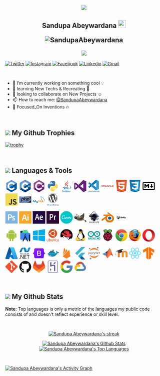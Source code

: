 <p align="center"><img src="https://i.ibb.co/CtP0k94/ezgif-4-fa886ba1bf.gif" height="180"></p>
<h2 align="center"> Sandupa Abeywardana <img src="https://media.giphy.com/media/hvRJCLFzcasrR4ia7z/giphy.gif" width="25px" height="25px">  

<p></p>

<p align="center"> <img src="https://komarev.com/ghpvc/?username=SandupaAbeywardana" alt="SandupaAbeywardana" /> </p>
</h2>
<p align="center">
    <img src="https://readme-typing-svg.herokuapp.com?color=fff&width=480&height=65&lines=Welcome+To+My+Profile+.+.+.+.;+.+.+.&center=true"></a>
</p>

[![Twitter](https://img.shields.io/badge/Twitter-222222?&style=flat-square&logo=twitter&logoColor=white&link=https://twitter.com/abeywardanatm)](https://twitter.com/abeywardanatm)
[![Instagram](https://img.shields.io/badge/Instagram-222222?&style=flat-square&logo=instagram&logoColor=white&link=http://instagram.com/sanx98)](http://instagram.com/sanx98)
[![Facebook](https://img.shields.io/badge/Facebook-222222?&style=flat-square&logo=facebook&logoColor=white&link=https://facebook.com/SandupaAbeywardana/)](https://facebook.com/SandupaAbeywardana/)
[![Linkedin](https://img.shields.io/badge/-LinkedIn-222222?style=flat-square&logo=Linkedin&logoColor=white&link=https://linkedin.com/in/isumsandupa)](https://linkedin.com/in/isumsandupa)
[![Gmail](https://img.shields.io/badge/-Gmail-222222?style=flat-square&logo=gmail&logoColor=white&link=mailto:sandupa.isum@gmail.com)](mailto:sandupa.isum@gmail.com)
	
<br/>

 - 🔭 I’m currently working on something cool :bulb: 
 - 🌱 learning New Techs & Recreating :construction:  
 - 👯 looking to collaborate on New Projects ☺
 - 📫 How to reach me: [@SandupaAbeywardana](mailto:sandupa.isum@gmail.com)
 - :dart: Focused_On Inventions :fire: 



<br/>

## <img src="https://img.icons8.com/color/48/undefined/trophy.png"/> My Github Trophies

[![trophy](https://github-profile-trophy.vercel.app/?username=SandupaAbeywardana&theme=juicyfresh&no-frame=true&row=1)](https://github.com/ryo-ma/github-profile-trophy)

<br/>

## <img src="https://img.icons8.com/color/48/undefined/automatic.png"/> Languages & Tools

<p><img src="https://raw.githubusercontent.com/devicons/devicon/master/icons/c/c-original.svg" alt="c" width="40" height="40"> <img src="https://raw.githubusercontent.com/devicons/devicon/master/icons/cplusplus/cplusplus-original.svg" alt="cplusplus" width="40" height="40"> <img src="https://raw.githubusercontent.com/devicons/devicon/master/icons/csharp/csharp-original.svg" alt="csharp" width="40" height="40"> <img src="https://raw.githubusercontent.com/devicons/devicon/master/icons/python/python-original.svg" alt="python" width="40" height="40"> <img src="https://raw.githubusercontent.com/devicons/devicon/master/icons/java/java-original.svg" alt="java" width="40" height="40"> <img src="https://raw.githubusercontent.com/devicons/devicon/master/icons/visualstudio/visualstudio-plain.svg" alt="visualstudio" width="40" height="40"> <img src="https://raw.githubusercontent.com/devicons/devicon/master/icons/vscode/vscode-original-wordmark.svg" alt="vscode" width="40" height="40"> <img src="https://raw.githubusercontent.com/devicons/devicon/master/icons/oracle/oracle-original.svg" alt="oracle" width="40" height="40"> <img src="https://raw.githubusercontent.com/devicons/devicon/master/icons/html5/html5-original.svg" alt="html5" width="40" height="40"> <img src="https://raw.githubusercontent.com/devicons/devicon/master/icons/css3/css3-original.svg" alt="css3" width="40" height="40"> <img src="https://raw.githubusercontent.com/devicons/devicon/master/icons/markdown/markdown-original.svg" alt="markdown" width="40" height="40"> <img src="https://raw.githubusercontent.com/devicons/devicon/master/icons/javascript/javascript-original.svg" alt="javascript" width="40" height="40"> <img src="https://raw.githubusercontent.com/devicons/devicon/master/icons/php/php-original.svg" alt="php" width="40" height="40"> <img src="https://raw.githubusercontent.com/devicons/devicon/master/icons/mysql/mysql-original-wordmark.svg" alt="mysql" width="40" height="40"> <img src="https://raw.githubusercontent.com/devicons/devicon/master/icons/wordpress/wordpress-original.svg" alt="wordpress" width="40" height="40"></p>

<p><img src="https://raw.githubusercontent.com/devicons/devicon/master/icons/photoshop/photoshop-plain.svg" alt="photoshop" width="40" height="40"> <img src="https://raw.githubusercontent.com/devicons/devicon/master/icons/illustrator/illustrator-plain.svg" alt="illustrator" width="40" height="40"> <img src="https://raw.githubusercontent.com/devicons/devicon/master/icons/aftereffects/aftereffects-plain.svg" alt="aftereffects" width="40" height="40"> <img src="https://raw.githubusercontent.com/devicons/devicon/master/icons/premierepro/premierepro-plain.svg" alt="premierepro" width="40" height="40"> <img src="https://raw.githubusercontent.com/devicons/devicon/master/icons/canva/canva-original.svg" alt="canva" width="40" height="40"> <img src="https://raw.githubusercontent.com/devicons/devicon/master/icons/gimp/gimp-original.svg" alt="gimp" width="40" height="40"> <img src="https://raw.githubusercontent.com/devicons/devicon/master/icons/inkscape/inkscape-original-wordmark.svg" alt="inkscape" width="40" height="40"> <img src="https://raw.githubusercontent.com/devicons/devicon/master/icons/blender/blender-original.svg" alt="blender" width="40" height="40"> <img src="https://raw.githubusercontent.com/devicons/devicon/master/icons/unity/unity-original-wordmark.svg" alt="unity" width="40" height="40"></p>
	
<p><img src="https://raw.githubusercontent.com/devicons/devicon/master/icons/android/android-original.svg" alt="android" width="40" height="40"> <img src="https://raw.githubusercontent.com/devicons/devicon/master/icons/androidstudio/androidstudio-original.svg" alt="androidstudio" width="40" height="40"> <img src="https://raw.githubusercontent.com/devicons/devicon/master/icons/windows8/windows8-original.svg" alt="windows8" width="40" height="40"> <img src="https://raw.githubusercontent.com/devicons/devicon/master/icons/ubuntu/ubuntu-plain-wordmark.svg" alt="ubuntu" width="40" height="40"> <img src="https://raw.githubusercontent.com/devicons/devicon/master/icons/redhat/redhat-original.svg" alt="redhat" width="40" height="40"> <img src="https://raw.githubusercontent.com/devicons/devicon/master/icons/linux/linux-original.svg" alt="linux" width="40" height="40"> <img src="https://raw.githubusercontent.com/devicons/devicon/master/icons/arduino/arduino-original-wordmark.svg" alt="arduino" width="40" height="40"> <img src="https://raw.githubusercontent.com/devicons/devicon/master/icons/raspberrypi/raspberrypi-original.svg" alt="raspberrypi" width="40" height="40"> <img src="https://raw.githubusercontent.com/devicons/devicon/master/icons/chrome/chrome-original.svg" alt="chrome" width="40" height="40"> <img src="https://raw.githubusercontent.com/devicons/devicon/master/icons/firefox/firefox-original.svg" alt="firefox" width="40" height="40"> <img src="https://raw.githubusercontent.com/devicons/devicon/master/icons/opera/opera-original.svg" alt="opera" width="40" height="40"></p>

<p><img src="https://raw.githubusercontent.com/devicons/devicon/master/icons/azure/azure-original.svg" alt="azure" width="40" height="40"> <img src="https://raw.githubusercontent.com/devicons/devicon/master/icons/dot-net/dot-net-original-wordmark.svg" alt="dot-net" width="40" height="40"> <img src="https://raw.githubusercontent.com/devicons/devicon/master/icons/bootstrap/bootstrap-original.svg" alt="bootstrap" width="40" height="40"> <img src="https://raw.githubusercontent.com/devicons/devicon/master/icons/docker/docker-original.svg" alt="docker" width="40" height="40"> <img src="https://raw.githubusercontent.com/devicons/devicon/master/icons/firebase/firebase-plain.svg" alt="firebase" width="40" height="40"> <img src="https://raw.githubusercontent.com/devicons/devicon/master/icons/flutter/flutter-original.svg" alt="flutter" width="40" height="40"> <img src="https://raw.githubusercontent.com/devicons/devicon/master/icons/jupyter/jupyter-original-wordmark.svg" alt="jupyter" width="40" height="40"> <img src="https://raw.githubusercontent.com/devicons/devicon/master/icons/matlab/matlab-original.svg" alt="matlab" width="40" height="40"> <img src="https://raw.githubusercontent.com/devicons/devicon/master/icons/moodle/moodle-original.svg" alt="moodle" width="40" height="40"> <img src="https://raw.githubusercontent.com/devicons/devicon/master/icons/react/react-original.svg" alt="react" width="40" height="40"> <img src="https://raw.githubusercontent.com/devicons/devicon/master/icons/tensorflow/tensorflow-original.svg" alt="tensorflow" width="40" height="40"> <img src="https://raw.githubusercontent.com/devicons/devicon/master/icons/git/git-original.svg" alt="git" width="40" height="40"> <img src="https://raw.githubusercontent.com/devicons/devicon/master/icons/github/github-original.svg" alt="github" width="40" height="40"> <img src="https://raw.githubusercontent.com/devicons/devicon/master/icons/gitlab/gitlab-original.svg" alt="gitlab" width="40" height="40"> <img src="https://raw.githubusercontent.com/devicons/devicon/master/icons/heroku/heroku-original.svg" alt="heroku" width="40" height="40"> <img src="https://raw.githubusercontent.com/devicons/devicon/master/icons/google/google-original.svg" alt="google" width="40" height="40"> <img src="https://raw.githubusercontent.com/devicons/devicon/master/icons/googlecloud/googlecloud-original.svg" alt="googlecloud" width="40" height="40"></p>

<br/>

## <img src="https://img.icons8.com/color/48/000000/programming-flag.png"/> My Github Stats
  
  <b>Note:</b> Top languages is only a metric of the languages my public code consists of and doesn't reflect experience or skill level.


<br/>

<p align="center">
    <a href="https://github.com/SandupaAbeywardana/github-readme-streak-stats">
        <img title="🔥 Get streak stats for your profile at git.io/streak-stats" alt="Sandupa Abeywardana's streak" src="https://github-readme-streak-stats.herokuapp.com/?user=SandupaAbeywardana&theme=black-ice&hide_border=true&stroke=0000&background=060A0CD0"/>
    </a>
 </p>
 <p align="center">
   <a href="https://github.com/SandupaAbeywardana/github-readme-stats"><img alt="Sandupa Abeywardana's Github Stats" src="https://github-readme-stats.vercel.app/api?username=SandupaAbeywardana&show_icons=true&count_private=true&theme=react&hide_border=true&bg_color=0D1117" /></a><a href="https://github.com/SandupaAbeywardana/github-readme-stats"><img alt="Sandupa Abeywardana's Top Languages" src="https://github-readme-stats.vercel.app/api/top-langs/?username=SandupaAbeywardana&langs_count=8&count_private=true&layout=compact&theme=react&hide_border=true&bg_color=0D1117" /></a>
</p>

<br/>

<a href="https://github.com/SandupaAbeywardana/github-readme-activity-graph"><img alt="Sandupa Abeywardana's Activity Graph" src="https://activity-graph.herokuapp.com/graph?username=SandupaAbeywardana&bg_color=0D1117&color=5BCDEC&line=5BCDEC&point=FFFFFF&hide_border=true" /></a>

<br/>

<!--
![Git Hub Contribution](https://user-images.githubusercontent.com/34527100/94196273-bebe8b80-fed1-11ea-9b26-7672c725a6fd.jpg)
-->
